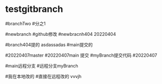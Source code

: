 # testgitbranch









#branchTwo
#分之1



#newbranch
#github修改
#newbracnh404
20220404

#branch404提的
asdassadas
#main提交的

#20220407master
#20220407main 提交
#myBranch提交代码
#20220407

#main远程分支
#远程分支myBranch

#我在本地改的
#直接在远程改的
vvvjh